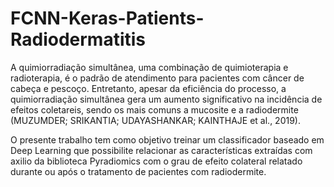 # FCNN-Keras-Patients-Radiodermatitis

A quimiorradiação simultânea, uma combinação de quimioterapia e radioterapia, é o padrão de atendimento para 
pacientes com câncer de cabeça e pescoço. Entretanto, apesar da eficiência 
do processo, a quimiorradiação simultânea gera um aumento significativo na 
incidência de efeitos coletareis, sendo os mais comuns a mucosite e a radiodermite 
(MUZUMDER; SRIKANTIA; UDAYASHANKAR; KAINTHAJE et al., 2019).

O presente trabalho tem como objetivo treinar um classificador baseado em Deep Learning que possibilite relacionar as 
características extraídas com axilio da biblioteca Pyradiomics com o grau de efeito colateral relatado durante ou após o tratamento de pacientes com radiodermite.


